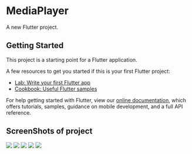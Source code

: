 # MediaPlayer

A new Flutter project.

## Getting Started

This project is a starting point for a Flutter application.

A few resources to get you started if this is your first Flutter project:

- [Lab: Write your first Flutter app](https://flutter.dev/docs/get-started/codelab)
- [Cookbook: Useful Flutter samples](https://flutter.dev/docs/cookbook)

For help getting started with Flutter, view our
[online documentation](https://flutter.dev/docs), which offers tutorials,
samples, guidance on mobile development, and a full API reference.

## ScreenShots of project
<img src='https://github.com/Divyansh747/MediaPlayer_Flutter/blob/master/Screenshots/WhatsApp%20Image%202020-08-04%20at%201.04.25%20AM%20(1).jpeg'>
<img src='https://github.com/Divyansh747/MediaPlayer_Flutter/blob/master/Screenshots/WhatsApp%20Image%202020-08-04%20at%201.04.25%20AM%20(2).jpeg'>
<img src='https://github.com/Divyansh747/MediaPlayer_Flutter/blob/master/Screenshots/WhatsApp%20Image%202020-08-04%20at%201.04.25%20AM%20(3).jpeg'>
<img src='https://github.com/Divyansh747/MediaPlayer_Flutter/blob/master/Screenshots/WhatsApp%20Image%202020-08-04%20at%201.04.25%20AM%20(4).jpeg'>
<img src='https://github.com/Divyansh747/MediaPlayer_Flutter/blob/master/Screenshots/WhatsApp%20Image%202020-08-04%20at%201.04.25%20AM.jpeg'>
